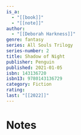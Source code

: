 ```yaml
---
is_a:
  - "[[book]]"
  - "[[note]]"
author:
  - "[[Deborah Harkness]]"
genre: fantasy
series: All Souls Trilogy
series-number: 2
title: Shadow of Night
publisher: Penguin
published: 2021-01-05
isbn: 143136720
isbn13: 9780143136729
category: Fiction
rating: 
last: "[[2022]]"
---
```

# Notes
